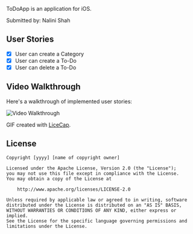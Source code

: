 
ToDoApp is an application for iOS.

Submitted by: Nalini Shah

## User Stories

* [X] User can create a Category
* [X] User can create a To-Do
* [X] User can delete a To-Do

## Video Walkthrough 

Here's a walkthrough of implemented user stories:

<img src='http://i.imgur.com/TB92Dpp.gif' title='Video Walkthrough' width='' alt='Video Walkthrough' />

GIF created with [LiceCap](http://www.cockos.com/licecap/).


## License

    Copyright [yyyy] [name of copyright owner]

    Licensed under the Apache License, Version 2.0 (the "License");
    you may not use this file except in compliance with the License.
    You may obtain a copy of the License at

        http://www.apache.org/licenses/LICENSE-2.0

    Unless required by applicable law or agreed to in writing, software
    distributed under the License is distributed on an "AS IS" BASIS,
    WITHOUT WARRANTIES OR CONDITIONS OF ANY KIND, either express or implied.
    See the License for the specific language governing permissions and
    limitations under the License.
